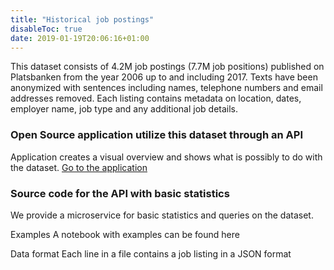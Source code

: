 ```yaml
---
title: "Historical job postings"
disableToc: true
date: 2019-01-19T20:06:16+01:00
---
```


This dataset consists of 4.2M job postings (7.7M job positions) published on Platsbanken from the year 2006 up to and including 2017. Texts have been anonymized with sentences including names, telephone numbers and email addresses removed.
Each listing contains metadata on location, dates, employer name, job type and any additional job details.

### Open Source application utilize this dataset through an API
Application creates a visual overview and shows what is possibly to do with the dataset.
[Go to the application](http://historik.azurewebsites.net/)


### Source code for the API with basic statistics
We provide a microservice for basic statistics and queries on the dataset.

Examples
A notebook with examples can be found here

Data format
Each line in a file contains a job listing in a JSON format
